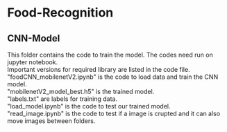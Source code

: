 # Food-Recognition
## CNN-Model
This folder contains the code to train the model. The codes need run on jupyter notebook. <br/>
Important versions for required library are listed in the code file. <br/>
"foodCNN_mobilenetV2.ipynb" is the code to load data and train the CNN model. <br/>
"mobilenetV2_model_best.h5" is the trained model. <br/>
"labels.txt" are labels for training data.<br/>
"load_model.ipynb" is the code to test our trained model. <br/>
"read_image.ipynb" is the code to test if a image is crupted and it can also move images between folders.<br/>

